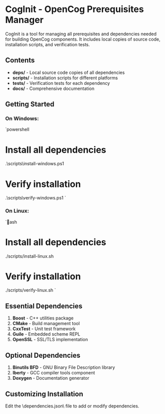 # CogInit - OpenCog Prerequisites Manager

CogInit is a tool for managing all prerequisites and dependencies needed for building OpenCog components.
It includes local copies of source code, installation scripts, and verification tests.

## Contents

- **deps/** - Local source code copies of all dependencies
- **scripts/** - Installation scripts for different platforms
- **tests/** - Verification tests for each dependency
- **docs/** - Comprehensive documentation

## Getting Started

### On Windows:

`powershell
# Install all dependencies
.\scripts\install-windows.ps1

# Verify installation
.\scripts\verify-windows.ps1
`

### On Linux:

`ash
# Install all dependencies
./scripts/install-linux.sh

# Verify installation
./scripts/verify-linux.sh
`

## Essential Dependencies

1. **Boost** - C++ utilities package
2. **CMake** - Build management tool
3. **CxxTest** - Unit test framework
4. **Guile** - Embedded scheme REPL
5. **OpenSSL** - SSL/TLS implementation

## Optional Dependencies

1. **Binutils BFD** - GNU Binary File Description library 
2. **Iberty** - GCC compiler tools component
3. **Doxygen** - Documentation generator

## Customizing Installation

Edit the \dependencies.json\ file to add or modify dependencies.
